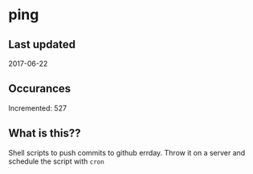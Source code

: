 # ping

## Last updated
2017-06-22

## Occurances
Incremented: 527

## What is this??
Shell scripts to push commits to github errday. Throw it on a server and schedule the script with `cron`


